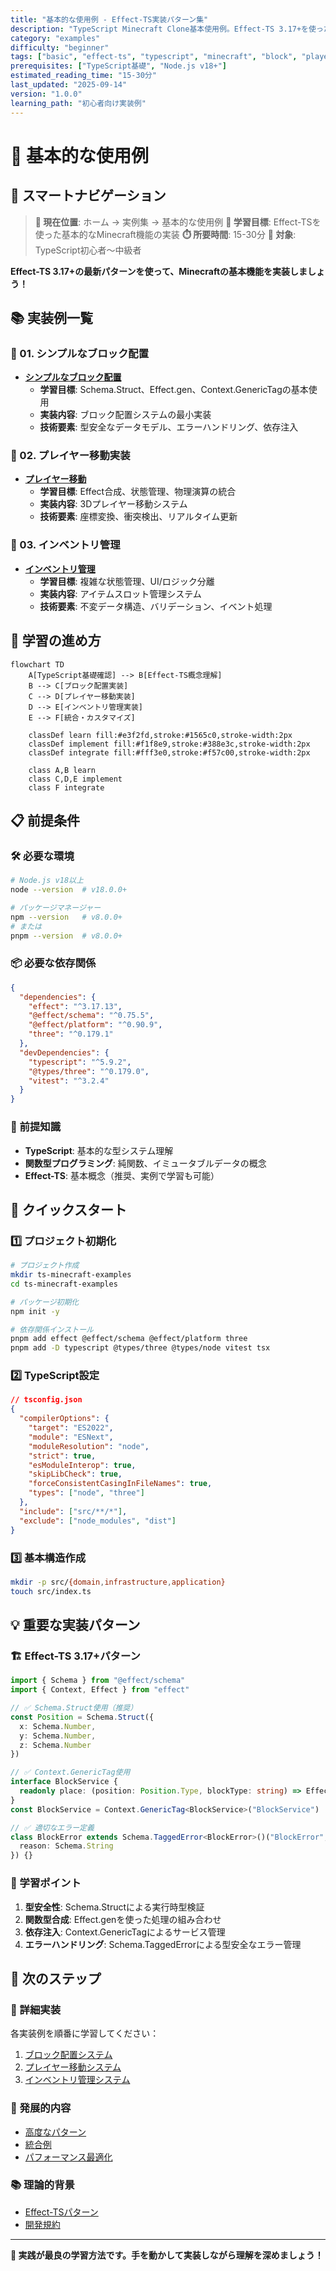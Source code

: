 ```yaml
---
title: "基本的な使用例 - Effect-TS実装パターン集"
description: "TypeScript Minecraft Clone基本使用例。Effect-TS 3.17+を使ったブロック配置、プレイヤー移動、インベントリ管理の実装例。"
category: "examples"
difficulty: "beginner"
tags: ["basic", "effect-ts", "typescript", "minecraft", "block", "player", "inventory"]
prerequisites: ["TypeScript基礎", "Node.js v18+"]
estimated_reading_time: "15-30分"
last_updated: "2025-09-14"
version: "1.0.0"
learning_path: "初心者向け実装例"
---
```


# 🌱 基本的な使用例

## 🧭 スマートナビゲーション

> **📍 現在位置**: ホーム → 実例集 → 基本的な使用例
> **🎯 学習目標**: Effect-TSを使った基本的なMinecraft機能の実装
> **⏱️ 所要時間**: 15-30分
> **👤 対象**: TypeScript初心者〜中級者

**Effect-TS 3.17+の最新パターンを使って、Minecraftの基本機能を実装しましょう！**

## 📚 実装例一覧

### 🧱 01. シンプルなブロック配置
- **[シンプルなブロック配置](./01-simple-block-placement.md)**
  - **学習目標**: Schema.Struct、Effect.gen、Context.GenericTagの基本使用
  - **実装内容**: ブロック配置システムの最小実装
  - **技術要素**: 型安全なデータモデル、エラーハンドリング、依存注入

### 🏃 02. プレイヤー移動実装
- **[プレイヤー移動](./02-player-movement.md)**
  - **学習目標**: Effect合成、状態管理、物理演算の統合
  - **実装内容**: 3Dプレイヤー移動システム
  - **技術要素**: 座標変換、衝突検出、リアルタイム更新

### 🎒 03. インベントリ管理
- **[インベントリ管理](./03-inventory-management.md)**
  - **学習目標**: 複雑な状態管理、UI/ロジック分離
  - **実装内容**: アイテムスロット管理システム
  - **技術要素**: 不変データ構造、バリデーション、イベント処理

## 🎯 学習の進め方

```mermaid
flowchart TD
    A[TypeScript基礎確認] --> B[Effect-TS概念理解]
    B --> C[ブロック配置実装]
    C --> D[プレイヤー移動実装]
    D --> E[インベントリ管理実装]
    E --> F[統合・カスタマイズ]

    classDef learn fill:#e3f2fd,stroke:#1565c0,stroke-width:2px
    classDef implement fill:#f1f8e9,stroke:#388e3c,stroke-width:2px
    classDef integrate fill:#fff3e0,stroke:#f57c00,stroke-width:2px

    class A,B learn
    class C,D,E implement
    class F integrate
```

## 📋 前提条件

### 🛠️ 必要な環境
```bash
# Node.js v18以上
node --version  # v18.0.0+

# パッケージマネージャー
npm --version   # v8.0.0+
# または
pnpm --version  # v8.0.0+
```

### 📦 必要な依存関係
```json
{
  "dependencies": {
    "effect": "^3.17.13",
    "@effect/schema": "^0.75.5",
    "@effect/platform": "^0.90.9",
    "three": "^0.179.1"
  },
  "devDependencies": {
    "typescript": "^5.9.2",
    "@types/three": "^0.179.0",
    "vitest": "^3.2.4"
  }
}
```

### 🧠 前提知識
- **TypeScript**: 基本的な型システム理解
- **関数型プログラミング**: 純関数、イミュータブルデータの概念
- **Effect-TS**: 基本概念（推奨、実例で学習も可能）

## 🚀 クイックスタート

### 1️⃣ プロジェクト初期化
```bash
# プロジェクト作成
mkdir ts-minecraft-examples
cd ts-minecraft-examples

# パッケージ初期化
npm init -y

# 依存関係インストール
pnpm add effect @effect/schema @effect/platform three
pnpm add -D typescript @types/three @types/node vitest tsx
```

### 2️⃣ TypeScript設定
```json
// tsconfig.json
{
  "compilerOptions": {
    "target": "ES2022",
    "module": "ESNext",
    "moduleResolution": "node",
    "strict": true,
    "esModuleInterop": true,
    "skipLibCheck": true,
    "forceConsistentCasingInFileNames": true,
    "types": ["node", "three"]
  },
  "include": ["src/**/*"],
  "exclude": ["node_modules", "dist"]
}
```

### 3️⃣ 基本構造作成
```bash
mkdir -p src/{domain,infrastructure,application}
touch src/index.ts
```

## 💡 重要な実装パターン

### 🏗️ Effect-TS 3.17+パターン
```typescript
import { Schema } from "@effect/schema"
import { Context, Effect } from "effect"

// ✅ Schema.Struct使用（推奨）
const Position = Schema.Struct({
  x: Schema.Number,
  y: Schema.Number,
  z: Schema.Number
})

// ✅ Context.GenericTag使用
interface BlockService {
  readonly place: (position: Position.Type, blockType: string) => Effect.Effect<void, BlockError>
}
const BlockService = Context.GenericTag<BlockService>("BlockService")

// ✅ 適切なエラー定義
class BlockError extends Schema.TaggedError<BlockError>()("BlockError", {
  reason: Schema.String
}) {}
```

### 🎯 学習ポイント
1. **型安全性**: Schema.Structによる実行時型検証
2. **関数型合成**: Effect.genを使った処理の組み合わせ
3. **依存注入**: Context.GenericTagによるサービス管理
4. **エラーハンドリング**: Schema.TaggedErrorによる型安全なエラー管理

## 🔗 次のステップ

### 📖 詳細実装
各実装例を順番に学習してください：
1. [ブロック配置システム](./01-simple-block-placement.md)
2. [プレイヤー移動システム](./02-player-movement.md)
3. [インベントリ管理システム](./03-inventory-management.md)

### 🚀 発展的内容
- [高度なパターン](../02-advanced-patterns/README.md)
- [統合例](../03-integration-examples/README.md)
- [パフォーマンス最適化](../04-performance-optimization/README.md)

### 📚 理論的背景
- [Effect-TSパターン](../../01-architecture/06-effect-ts-patterns.md)
- [開発規約](../../03-guides/00-development-conventions.md)

---

**🎯 実践が最良の学習方法です。手を動かして実装しながら理解を深めましょう！**